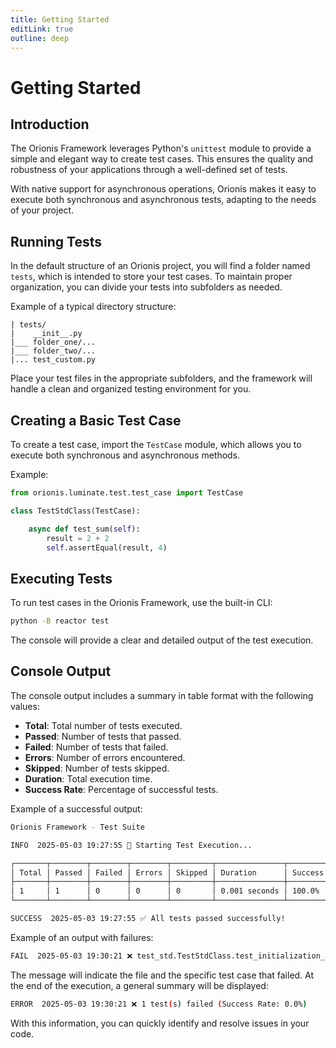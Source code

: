 ```yaml
---
title: Getting Started
editLink: true
outline: deep
---
```


# Getting Started

## Introduction

The Orionis Framework leverages Python's `unittest` module to provide a simple and elegant way to create test cases. This ensures the quality and robustness of your applications through a well-defined set of tests.

With native support for asynchronous operations, Orionis makes it easy to execute both synchronous and asynchronous tests, adapting to the needs of your project.

## Running Tests

In the default structure of an Orionis project, you will find a folder named `tests`, which is intended to store your test cases. To maintain proper organization, you can divide your tests into subfolders as needed.

Example of a typical directory structure:

```
| tests/
|    __init__.py
|___ folder_one/...
|___ folder_two/...
|... test_custom.py
```

Place your test files in the appropriate subfolders, and the framework will handle a clean and organized testing environment for you.

## Creating a Basic Test Case

To create a test case, import the `TestCase` module, which allows you to execute both synchronous and asynchronous methods.

Example:

```python
from orionis.luminate.test.test_case import TestCase

class TestStdClass(TestCase):

    async def test_sum(self):
        result = 2 + 2
        self.assertEqual(result, 4)
```

## Executing Tests

To run test cases in the Orionis Framework, use the built-in CLI:

```bash
python -B reactor test
```

The console will provide a clear and detailed output of the test execution.

## Console Output

The console output includes a summary in table format with the following values:

- **Total**: Total number of tests executed.
- **Passed**: Number of tests that passed.
- **Failed**: Number of tests that failed.
- **Errors**: Number of errors encountered.
- **Skipped**: Number of tests skipped.
- **Duration**: Total execution time.
- **Success Rate**: Percentage of successful tests.

Example of a successful output:

```bash
Orionis Framework - Test Suite

INFO  2025-05-03 19:27:55 🚀 Starting Test Execution...

┌───────┬────────┬────────┬────────┬─────────┬───────────────┬──────────────┐
│ Total │ Passed │ Failed │ Errors │ Skipped │ Duration      │ Success Rate │
├───────┼────────┼────────┼────────┼─────────┼───────────────┼──────────────┤
│ 1     │ 1      │ 0      │ 0      │ 0       │ 0.001 seconds │ 100.0%       │
└───────┴────────┴────────┴────────┴─────────┴───────────────┴──────────────┘

SUCCESS  2025-05-03 19:27:55 ✅ All tests passed successfully!
```

Example of an output with failures:

```bash
FAIL  2025-05-03 19:30:21 ❌ test_std.TestStdClass.test_initialization_and_access (*_case.py)
```

The message will indicate the file and the specific test case that failed. At the end of the execution, a general summary will be displayed:

```bash
ERROR  2025-05-03 19:30:21 ❌ 1 test(s) failed (Success Rate: 0.0%)
```

With this information, you can quickly identify and resolve issues in your code.
